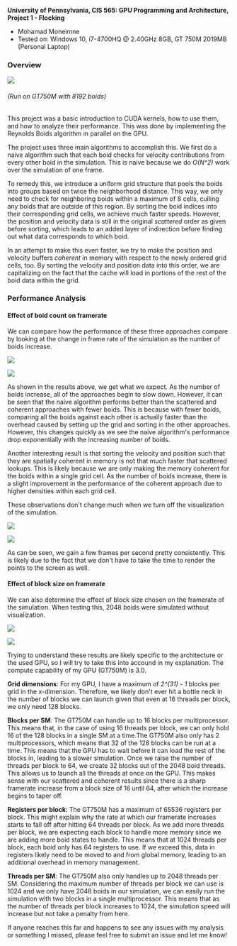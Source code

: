 **University of Pennsylvania, CIS 565: GPU Programming and Architecture,
Project 1 - Flocking**

* Mohamad Moneimne
* Tested on: Windows 10, i7-4700HQ @ 2.40GHz 8GB, GT 750M 2019MB (Personal Laptop)

### Overview

![](images/boids.gif)
###### (Run on GT750M with 8192 boids)

This project was a basic introduction to CUDA kernels, how to use them, and how to analyze their performance. This was done by implementing the Reynolds Boids algorithm in parallel on the GPU. 

The project uses three main algorithms to accomplish this. We first do a naive algorithm such that each boid checks for velocity contributions from every other boid in the simulation. This is naive because we do _O(N^2)_ work over the simulation of one frame. 

To remedy this, we introduce a uniform grid structure that pools the boids into groups based on twice the neighborhood distance. This way, we only need to check for neighboring boids within a maximum of 8 cells, culling any boids that are outside of this region. By sorting the boid indices into their corresponding grid cells, we achieve much faster speeds. However, the position and velocity data is still in the original _scattered_ order as given before sorting, which leads to an added layer of indirection before finding out what data corresponds to which boid. 

In an attempt to make this even faster, we try to make the position and velocity buffers _coherent_ in memory with respect to the newly ordered grid cells, too. By sorting the velocity and position data into this order, we are capitalizing on the fact that the cache will load in portions of the rest of the boid data within the grid.

### Performance Analysis

#### Effect of boid count on framerate

We can compare how the performance of these three approaches compare by looking at the change in frame rate of the simulation as the number of boids increase.

![](images/table1.jpg)

![](images/figure1.jpg)

As shown in the results above, we get what we expect. As the number of boids increase, all of the approaches begin to slow down. However, it can be seen that the naive algorithm performs better than the scattered and coherent approaches with fewer boids. This is because with fewer boids, comparing all the boids against each other is actually faster than the overhead caused by setting up the grid and sorting in the other approaches. However, this changes quickly as we see the naive algorithm's performance drop exponentially with the increasing number of boids.

Another interesting result is that sorting the velocity and position such that they are spatially coherent in memory is not that much faster that scattered lookups. This is likely because we are only making the memory coherent for the boids within a single grid cell. As the number of boids increase, there is a slight improvement in the performance of the coherent approach due to higher densities within each grid cell.

These observations don't change much when we turn off the visualization of the simulation.

![](images/table2.jpg)

![](images/figure2.jpg)

As can be seen, we gain a few frames per second pretty consistently. This is likely due to the fact that we don't have to take the time to render the points to the screen as well.

#### Effect of block size on framerate

We can also determine the effect of block size chosen on the framerate of the simulation. When testing this, 2048 boids were simulated without visualization.

![](images/table3.jpg)

![](images/figure3.jpg)

Trying to understand these results are likely specific to the architecture or the used GPU, so I will try to take this into accound in my explanation. The compute capability of my GPU (GT750M) is 3.0.

**Grid dimensions**: For my GPU, I have a maximum of _2^(31) - 1_ blocks per grid in the x-dimension. Therefore, we likely don't ever hit a bottle neck in the number of blocks we can launch given that even at 16 threads per block, we only need 128 blocks.

**Blocks per SM**: The GT750M can handle up to 16 blocks per multiprocessor. This means that, in the case of using 16 threads per block, we can only hold 16 of the 128 blocks in a single SM at a time.The GT750M also only has 2 multiprocessors, which means that 32 of the 128 blocks can be run at a time. This means that the GPU has to wait before it can load the rest of the blocks in, leading to a slower simulation. Once we raise the number of threads per block to 64, we create 32 blocks out of the 2048 boid threads. This allows us to launch all the threads at once on the GPU. This makes sense with our scattered and coherent results since there is a sharp framerate increase from a block size of 16 until 64, after which the increase begins to taper off.

**Registers per block**: The GT750M has a maximum of 65536 registers per block. This might explain why the rate at which our framerate increases starts to fall off after hitting 64 threads per block. As we add more threads per block, we are expecting each block to handle more memory since we are adding more boid states to handle. This means that at 1024 threads per block, each boid only has 64 registers to use. If we exceed this, data in registers likely need to be moved to and from global memory, leading to an additional overhead in memory management.

**Threads per SM**: The GT750M also only handles up to 2048 threads per SM. Considering the maximum number of threads per block we can use is 1024 and we only have 2048 boids in our simulation, we can easily run the simulation with two blocks in a single multiprocessor. This means that as the number of threads per block increases to 1024, the simulation speed will increase but not take a penalty from here.

If anyone reaches this far and happens to see any issues with my analysis or something I missed, please feel free to submit an issue and let me know!
